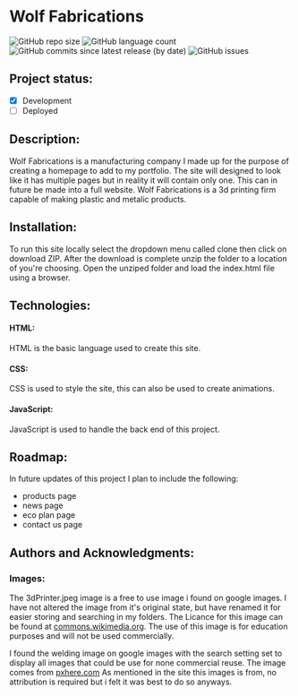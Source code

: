 # Wolf Fabrications
![GitHub repo size](https://img.shields.io/github/repo-size/danhayes3008/Wolf-Fabrication?logo=GITHUB)
![GitHub language count](https://img.shields.io/github/languages/count/danhayes3008/Wolf-Fabrication?color=blue&logo=github)
![GitHub commits since latest release (by date)](https://img.shields.io/github/commits-since/danhayes3008/Wolf-Fabrication/16d45b8?color=green&logo=github)
![GitHub issues](https://img.shields.io/github/issues/danhayes3008/Wolf-Fabrication?color=red&logo=github)


## Project status: 
 - [x] Development
 - [ ] Deployed

 ## Description:
 Wolf Fabrications is a manufacturing company I made up for the purpose of creating a homepage to add to my portfolio. The site will designed to look like it has multiple pages but in reality it will contain only one. This can in future be made into a full website. Wolf Fabrications is a 3d printing firm capable of making plastic and metalic products.

 ## Installation:
To run this site locally select the dropdown menu called clone then click on download ZIP. After the download is complete unzip the folder to a location of you're choosing. Open the unziped folder and load the index.html file using a browser.

 ## Technologies:

 #### HTML:
 HTML is the basic language used to create this site. 

 #### CSS:
 CSS is used to style the site, this can also be used to create animations.

#### JavaScript:
JavaScript is used to handle the back end of this project.

## Roadmap:
In future updates of this project I plan to include the following:
 
 - products page
 - news page
 - eco plan page
 - contact us page

 ## Authors and Acknowledgments:

 ### Images:

 The 3dPrinter.jpeg image is a free to use image i found on google images. I have not altered the image from it's original state, but have renamed it for easier storing and searching in my folders. The Licance for this image can be found at <a href="https://commons.wikimedia.org/wiki/File:TOSY_Parallel_Robot.JPG">commons.wikimedia.org</a>. The use of this image is for education purposes and will not be used commercially.

 I found the welding image on google images with the search setting set to display all images that could be use for none commercial reuse. The image comes from <a href="https://pxhere.com/en/photo/123237">pxhere.com</a> As mentioned in the site this images is from, no attribution is required but i felt it was best to do so anyways.